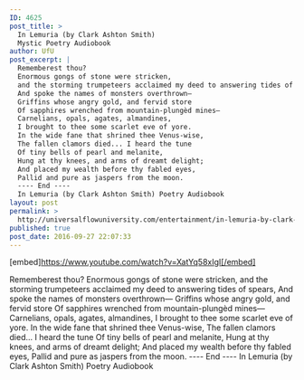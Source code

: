 ```yaml
---
ID: 4625
post_title: >
  In Lemuria (by Clark Ashton Smith)
  Mystic Poetry Audiobook
author: UfU
post_excerpt: |
  Rememberest thou?
  Enormous gongs of stone were stricken,
  and the storming trumpeteers acclaimed my deed to answering tides of spears,
  And spoke the names of monsters overthrown—
  Griffins whose angry gold, and fervid store
  Of sapphires wrenched from mountain-plungèd mines—
  Carnelians, opals, agates, almandines,
  I brought to thee some scarlet eve of yore.
  In the wide fane that shrined thee Venus-wise,
  The fallen clamors died... I heard the tune
  Of tiny bells of pearl and melanite,
  Hung at thy knees, and arms of dreamt delight;
  And placed my wealth before thy fabled eyes,
  Pallid and pure as jaspers from the moon.
  ---- End ----
  In Lemuria (by Clark Ashton Smith) Poetry Audiobook
layout: post
permalink: >
  http://universalflowuniversity.com/entertainment/in-lemuria-by-clark-ashton-smith-mystic-poetry-audiobook/
published: true
post_date: 2016-09-27 22:07:33
---
```

[embed]https://www.youtube.com/watch?v=XatYq58xIgI[/embed]<br>
<p>Rememberest thou? 
Enormous gongs of stone were stricken, 
and the storming trumpeteers acclaimed my deed to answering tides of spears,
And spoke the names of monsters overthrown—
Griffins whose angry gold, and fervid store
Of sapphires wrenched from mountain-plungèd mines—
Carnelians, opals, agates, almandines,
I brought to thee some scarlet eve of yore.
In the wide fane that shrined thee Venus-wise,
The fallen clamors died... I heard the tune
Of tiny bells of pearl and melanite,
Hung at thy knees, and arms of dreamt delight;
And placed my wealth before thy fabled eyes,
Pallid and pure as jaspers from the moon.
---- End ----
In Lemuria (by Clark Ashton Smith) Poetry Audiobook</p>